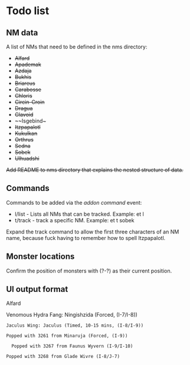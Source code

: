 # Todo list

## NM data

A list of NMs that need to be defined in the nms directory:

- ~~Alfard~~
- ~~Apademak~~
- ~~Azdaja~~
- ~~Bukhis~~
- ~~Briareus~~
- ~~Carabosse~~
- ~~Chloris~~
- ~~Cirein-Croin~~
- ~~Dragua~~
- ~~Glavoid~~
- ~~Isgebind~
- ~~Itzpapalotl~~
- ~~Kukulkan~~
- ~~Orthrus~~
- ~~Sedna~~
- ~~Sobek~~
- ~~Ulhuadshi~~

~~Add README to nms directory that explains the nested structure of data.~~

## Commands

Commands to be added via the _addon command_ event:

- l/list - Lists all NMs that can be tracked. Example: et l
- t/track - track a specific NM. Example: et t sobek

Expand the track command to allow the first three characters of an NM name, because fuck having to remember how to spell Itzpapalotl.

## Monster locations

Confirm the position of monsters with (?-?) as their current position.

## UI output format

Alfard

Venomous Hydra Fang: Ningishzida (Forced, (I-7/I-8))

    Jaculus Wing: Jaculus (Timed, 10-15 mins, (I-8/I-9))

    Popped with 3261 from Minaruja (Forced, (I-9))

      Popped with 3267 from Faunus Wyvern (I-9/I-10)

    Popped with 3268 from Glade Wivre (I-8/J-7)
